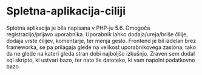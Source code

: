# Spletna-aplikacija-ciliji
Spletna aplikacija je bila napisana v PHP-ju 5.6. Omogoča registracijo/prijavo uporabnika. Uporabnik lahko dodaja/ureja/briše čilije, dodaja vrste čilijev, komentarje, ter menja geslo. Frontend je bil izdelan brez frameworka, se pa prilagaja glede na velikost uporabnikovega zaslona, tako da ne glede na kateri gleda stran dobi najboljšo izkušnjo. Zraven sem dodal sql skripto, ki ustvari bazo, ter nato še datoteko, ki vam napolni podatkovno bazo.
